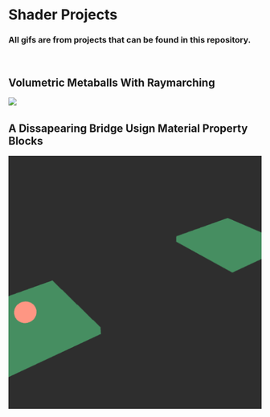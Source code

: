 # Shader Projects

### All gifs are from projects that can be found in this repository.

<br />

## Volumetric Metaballs With Raymarching
<img src="/gifs/Volumetric Metaball With Raymarching.gif?raw=true" width="512px">

## A Dissapearing Bridge Usign Material Property Blocks
<img src="/gifs/Disappearing Bridge.gif?raw=true" width="512px">
